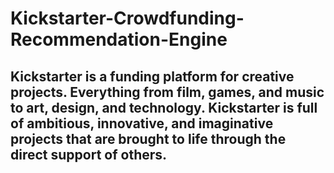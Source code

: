 # Kickstarter-Crowdfunding-Recommendation-Engine

## Kickstarter is a funding platform for creative projects. Everything from film, games, and music to art, design, and technology. Kickstarter is full of ambitious, innovative, and imaginative projects that are brought to life through the direct support of others.

